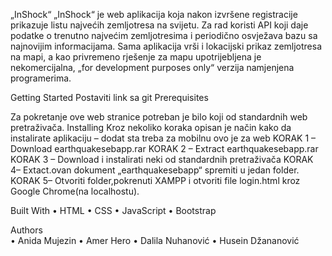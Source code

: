 „InShock“
„InShock“ je web aplikacija koja nakon izvršene registracije prikazuje listu najvećih zemljotresa na svijetu. Za rad koristi API koji daje podatke o trenutno najvećim zemljotresima i periodično osvježava bazu sa najnovijim informacijama. Sama aplikacija vrši i lokacijski prikaz zemljotresa na mapi, a kao privremeno rješenje za mapu upotrijebljena je nekomercijalna, „for development purposes only“  verzija namjenjena programerima. 

Getting Started
Postaviti link sa git 
Prerequisites 

Za pokretanje ove web stranice potreban je bilo koji od standardnih web pretraživača.
Installing 
Kroz nekoliko koraka opisan je način kako da instalirate aplikaciju – dodat sta treba za mobilnu ovo je za web 
KORAK 1 – Download earthquakesebapp.rar 
KORAK 2 – Extract earthquakesebapp.rar
KORAK 3 – Download i instalirati neki od standardnih pretraživača 
KORAK 4– Extact.ovan dokument „earthquakesebapp“ spremiti u jedan folder.
KORAK 5– Otvoriti folder,pokrenuti XAMPP i otvoriti file login.html kroz Google Chrome(na localhostu).

Built With 
•	HTML
•	CSS
•	JavaScript
•	Bootstrap

Authors 	 
•	Anida Mujezin
•	Amer Hero
•	Dalila Nuhanović
•	Husein Džananović
